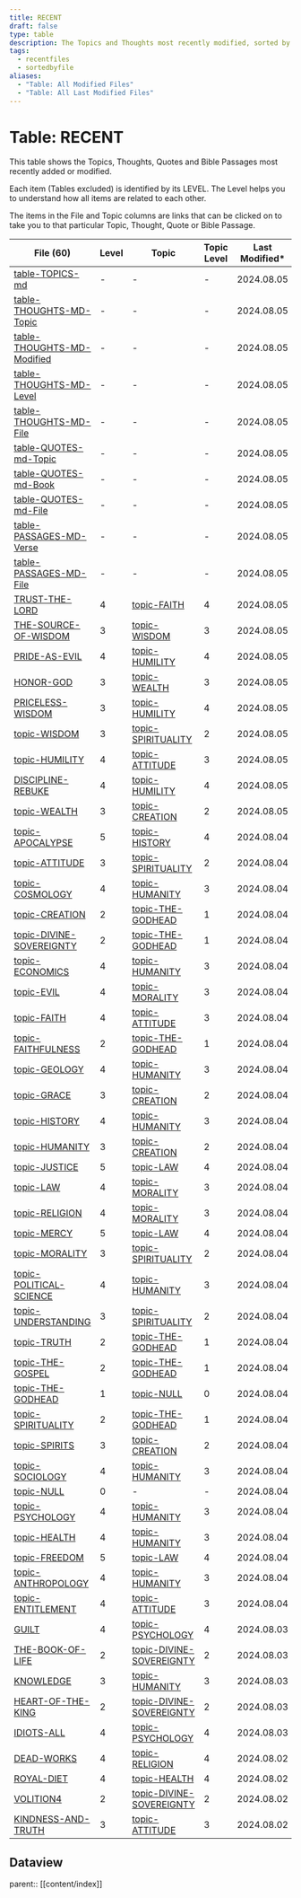 ```yaml
---
title: RECENT
draft: false
type: table
description: The Topics and Thoughts most recently modified, sorted by File.
tags:
  - recentfiles
  - sortedbyfile
aliases:
  - "Table: All Modified Files"
  - "Table: All Last Modified Files"
---
```

# Table: RECENT
This table shows the Topics, Thoughts, Quotes and Bible Passages most recently added or modified.

Each item (Tables excluded) is identified by its LEVEL. The Level helps you to understand how all items are related to each other.

The items in the File and Topic columns are links that can be clicked on to take you to that particular Topic, Thought, Quote or Bible Passage.

|File (60)|Level|Topic|Topic Level|Last Modified*|Type|
|---|---|---|---|---|---|
|[table-TOPICS-md](/Tables/table-TOPICS-md.md)|-|-|-|2024.08.05|table|
|[table-THOUGHTS-MD-Topic](/Tables/table-THOUGHTS-MD-Topic.md)|-|-|-|2024.08.05|table|
|[table-THOUGHTS-MD-Modified](/Tables/table-THOUGHTS-MD-Modified.md)|-|-|-|2024.08.05|table|
|[table-THOUGHTS-MD-Level](/Tables/table-THOUGHTS-MD-Level.md)|-|-|-|2024.08.05|table|
|[table-THOUGHTS-MD-File](/Tables/table-THOUGHTS-MD-File.md)|-|-|-|2024.08.05|table|
|[table-QUOTES-md-Topic](/Tables/table-QUOTES-md-Topic.md)|-|-|-|2024.08.05|table|
|[table-QUOTES-md-Book](/Tables/table-QUOTES-md-Book.md)|-|-|-|2024.08.05|table|
|[table-QUOTES-md-File](/Tables/table-QUOTES-md-File.md)|-|-|-|2024.08.05|table|
|[table-PASSAGES-MD-Verse](/Tables/table-PASSAGES-MD-Verse.md)|-|-|-|2024.08.05|table|
|[table-PASSAGES-MD-File](/Tables/table-PASSAGES-MD-File.md)|-|-|-|2024.08.05|table|
|[TRUST-THE-LORD](/BIBLE/Prov/TRUST-THE-LORD.md)|4|[topic-FAITH](/TOPICS/topic-FAITH.md)|4|2024.08.05|PASSAGE|
|[THE-SOURCE-OF-WISDOM](/BIBLE/Prov/THE-SOURCE-OF-WISDOM.md)|3|[topic-WISDOM](/TOPICS/topic-WISDOM.md)|3|2024.08.05|PASSAGE|
|[PRIDE-AS-EVIL](/BIBLE/Prov/PRIDE-AS-EVIL.md)|4|[topic-HUMILITY](/TOPICS/topic-HUMILITY.md)|4|2024.08.05|PASSAGE|
|[HONOR-GOD](/BIBLE/Prov/HONOR-GOD.md)|3|[topic-WEALTH](/TOPICS/topic-WEALTH.md)|3|2024.08.05|PASSAGE|
|[PRICELESS-WISDOM](/BIBLE/Prov/PRICELESS-WISDOM.md)|3|[topic-HUMILITY](/TOPICS/topic-HUMILITY.md)|4|2024.08.05|PASSAGE|
|[topic-WISDOM](/TOPICS/topic-WISDOM.md)|3|[topic-SPIRITUALITY](/TOPICS/topic-SPIRITUALITY.md)|2|2024.08.05|TOPIC|
|[topic-HUMILITY](/TOPICS/topic-HUMILITY.md)|4|[topic-ATTITUDE](/TOPICS/topic-ATTITUDE.md)|3|2024.08.05|TOPIC|
|[DISCIPLINE-REBUKE](/BIBLE/Prov/DISCIPLINE-REBUKE.md)|4|[topic-HUMILITY](/TOPICS/topic-HUMILITY.md)|4|2024.08.05|PASSAGE|
|[topic-WEALTH](/TOPICS/topic-WEALTH.md)|3|[topic-CREATION](/TOPICS/topic-CREATION.md)|2|2024.08.05|TOPIC|
|[topic-APOCALYPSE](/TOPICS/topic-APOCALYPSE.md)|5|[topic-HISTORY](/TOPICS/topic-HISTORY.md)|4|2024.08.04|TOPIC|
|[topic-ATTITUDE](/TOPICS/topic-ATTITUDE.md)|3|[topic-SPIRITUALITY](/TOPICS/topic-SPIRITUALITY.md)|2|2024.08.04|TOPIC|
|[topic-COSMOLOGY](/TOPICS/topic-COSMOLOGY.md)|4|[topic-HUMANITY](/TOPICS/topic-HUMANITY.md)|3|2024.08.04|TOPIC|
|[topic-CREATION](/TOPICS/topic-CREATION.md)|2|[topic-THE-GODHEAD](/TOPICS/topic-THE-GODHEAD.md)|1|2024.08.04|TOPIC|
|[topic-DIVINE-SOVEREIGNTY](/TOPICS/topic-DIVINE-SOVEREIGNTY.md)|2|[topic-THE-GODHEAD](/TOPICS/topic-THE-GODHEAD.md)|1|2024.08.04|TOPIC|
|[topic-ECONOMICS](/TOPICS/topic-ECONOMICS.md)|4|[topic-HUMANITY](/TOPICS/topic-HUMANITY.md)|3|2024.08.04|TOPIC|
|[topic-EVIL](/TOPICS/topic-EVIL.md)|4|[topic-MORALITY](/TOPICS/topic-MORALITY.md)|3|2024.08.04|TOPIC|
|[topic-FAITH](/TOPICS/topic-FAITH.md)|4|[topic-ATTITUDE](/TOPICS/topic-ATTITUDE.md)|3|2024.08.04|TOPIC|
|[topic-FAITHFULNESS](/TOPICS/topic-FAITHFULNESS.md)|2|[topic-THE-GODHEAD](/TOPICS/topic-THE-GODHEAD.md)|1|2024.08.04|TOPIC|
|[topic-GEOLOGY](/TOPICS/topic-GEOLOGY.md)|4|[topic-HUMANITY](/TOPICS/topic-HUMANITY.md)|3|2024.08.04|TOPIC|
|[topic-GRACE](/TOPICS/topic-GRACE.md)|3|[topic-CREATION](/TOPICS/topic-CREATION.md)|2|2024.08.04|TOPIC|
|[topic-HISTORY](/TOPICS/topic-HISTORY.md)|4|[topic-HUMANITY](/TOPICS/topic-HUMANITY.md)|3|2024.08.04|TOPIC|
|[topic-HUMANITY](/TOPICS/topic-HUMANITY.md)|3|[topic-CREATION](/TOPICS/topic-CREATION.md)|2|2024.08.04|TOPIC|
|[topic-JUSTICE](/TOPICS/topic-JUSTICE.md)|5|[topic-LAW](/TOPICS/topic-LAW.md)|4|2024.08.04|TOPIC|
|[topic-LAW](/TOPICS/topic-LAW.md)|4|[topic-MORALITY](/TOPICS/topic-MORALITY.md)|3|2024.08.04|TOPIC|
|[topic-RELIGION](/TOPICS/topic-RELIGION.md)|4|[topic-MORALITY](/TOPICS/topic-MORALITY.md)|3|2024.08.04|TOPIC|
|[topic-MERCY](/TOPICS/topic-MERCY.md)|5|[topic-LAW](/TOPICS/topic-LAW.md)|4|2024.08.04|TOPIC|
|[topic-MORALITY](/TOPICS/topic-MORALITY.md)|3|[topic-SPIRITUALITY](/TOPICS/topic-SPIRITUALITY.md)|2|2024.08.04|TOPIC|
|[topic-POLITICAL-SCIENCE](/TOPICS/topic-POLITICAL-SCIENCE.md)|4|[topic-HUMANITY](/TOPICS/topic-HUMANITY.md)|3|2024.08.04|TOPIC|
|[topic-UNDERSTANDING](/TOPICS/topic-UNDERSTANDING.md)|3|[topic-SPIRITUALITY](/TOPICS/topic-SPIRITUALITY.md)|2|2024.08.04|TOPIC|
|[topic-TRUTH](/TOPICS/topic-TRUTH.md)|2|[topic-THE-GODHEAD](/TOPICS/topic-THE-GODHEAD.md)|1|2024.08.04|TOPIC|
|[topic-THE-GOSPEL](/TOPICS/topic-THE-GOSPEL.md)|2|[topic-THE-GODHEAD](/TOPICS/topic-THE-GODHEAD.md)|1|2024.08.04|TOPIC|
|[topic-THE-GODHEAD](/TOPICS/topic-THE-GODHEAD.md)|1|[topic-NULL](/TOPICS/topic-NULL.md)|0|2024.08.04|TOPIC|
|[topic-SPIRITUALITY](/TOPICS/topic-SPIRITUALITY.md)|2|[topic-THE-GODHEAD](/TOPICS/topic-THE-GODHEAD.md)|1|2024.08.04|TOPIC|
|[topic-SPIRITS](/TOPICS/topic-SPIRITS.md)|3|[topic-CREATION](/TOPICS/topic-CREATION.md)|2|2024.08.04|TOPIC|
|[topic-SOCIOLOGY](/TOPICS/topic-SOCIOLOGY.md)|4|[topic-HUMANITY](/TOPICS/topic-HUMANITY.md)|3|2024.08.04|TOPIC|
|[topic-NULL](/TOPICS/topic-NULL.md)|0|-|-|2024.08.04|TOPIC|
|[topic-PSYCHOLOGY](/TOPICS/topic-PSYCHOLOGY.md)|4|[topic-HUMANITY](/TOPICS/topic-HUMANITY.md)|3|2024.08.04|TOPIC|
|[topic-HEALTH](/TOPICS/topic-HEALTH.md)|4|[topic-HUMANITY](/TOPICS/topic-HUMANITY.md)|3|2024.08.04|TOPIC|
|[topic-FREEDOM](/TOPICS/topic-FREEDOM.md)|5|[topic-LAW](/TOPICS/topic-LAW.md)|4|2024.08.04|TOPIC|
|[topic-ANTHROPOLOGY](/TOPICS/topic-ANTHROPOLOGY.md)|4|[topic-HUMANITY](/TOPICS/topic-HUMANITY.md)|3|2024.08.04|TOPIC|
|[topic-ENTITLEMENT](/TOPICS/topic-ENTITLEMENT.md)|4|[topic-ATTITUDE](/TOPICS/topic-ATTITUDE.md)|3|2024.08.04|TOPIC|
|[GUILT](/THOUGHTS/g/GUILT.md)|4|[topic-PSYCHOLOGY](/TOPICS/topic-PSYCHOLOGY.md)|4|2024.08.03|THOUGHT|
|[THE-BOOK-OF-LIFE](/QUOTES/imm/THE-BOOK-OF-LIFE.md)|2|[topic-DIVINE-SOVEREIGNTY](/TOPICS/topic-DIVINE-SOVEREIGNTY.md)|2|2024.08.03|QUOTE|
|[KNOWLEDGE](/BIBLE/Prov/KNOWLEDGE.md)|3|[topic-HUMANITY](/TOPICS/topic-HUMANITY.md)|3|2024.08.03|PASSAGE|
|[HEART-OF-THE-KING](/BIBLE/Prov/HEART-OF-THE-KING.md)|2|[topic-DIVINE-SOVEREIGNTY](/TOPICS/topic-DIVINE-SOVEREIGNTY.md)|2|2024.08.03|PASSAGE|
|[IDIOTS-ALL](/THOUGHTS/i/IDIOTS-ALL.md)|4|[topic-PSYCHOLOGY](/TOPICS/topic-PSYCHOLOGY.md)|4|2024.08.03|THOUGHT|
|[DEAD-WORKS](/QUOTES/imm/DEAD-WORKS.md)|4|[topic-RELIGION](/TOPICS/topic-RELIGION.md)|4|2024.08.02|QUOTE|
|[ROYAL-DIET](/THOUGHTS/r/ROYAL-DIET.md)|4|[topic-HEALTH](/TOPICS/topic-HEALTH.md)|4|2024.08.02|THOUGHT|
|[VOLITION4](/THOUGHTS/v/VOLITION4.md)|2|[topic-DIVINE-SOVEREIGNTY](/TOPICS/topic-DIVINE-SOVEREIGNTY.md)|2|2024.08.02|THOUGHT|
|[KINDNESS-AND-TRUTH](/BIBLE/Prov/KINDNESS-AND-TRUTH.md)|3|[topic-ATTITUDE](/TOPICS/topic-ATTITUDE.md)|3|2024.08.02|PASSAGE|

## Dataview
parent:: [[content/index]]